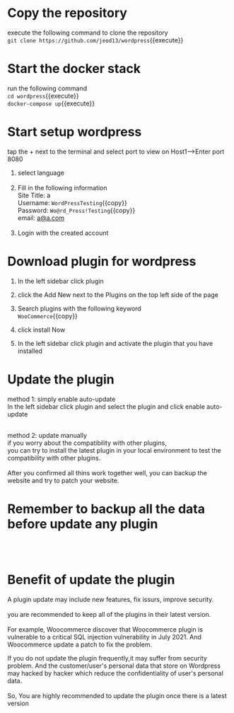 # Copy the repository 
execute the following command to clone the repository<br />
`git clone https://github.com/jeod13/wordpress`{{execute}}

# Start the docker stack
run the following command<br />
`cd wordpress`{{execute}}<br />
`docker-compose up`{{execute}}

# Start setup wordpress
tap the + next to the terminal and select port to view on Host1-->Enter port 8080

1. select language<br /><br />
2. Fill in the following information<br />
Site Title: a<br />
Username: `WordPressTesting`{{copy}}<br />
Password: `Wo@rd_Press!Testing`{{copy}}<br />
email: a@a.com<br /><br />
3. Login with the created account
	
# Download plugin for wordpress
1. In the left sidebar click plugin
2. click the Add New next to the Plugins on the top left side of the page
3. Search plugins with the following keyword<br />
`WooCommerce`{{copy}}<br />

4. click install Now<br />
5. In the left sidebar click plugin and activate the plugin that you have installed<br />

# Update the plugin
method 1: simply enable auto-update<br />
In the left sidebar click plugin and select the plugin and click enable auto-update<br /><br />

method 2: update manually<br />
if you worry about the compatibility with other plugins, <br />
you can try to install the latest plugin in your local environment to test the compatibility with other plugins.<br /><br />
After you confirmed all thins work together well, you can backup the website and try to patch your website.<br />

# Remember to backup all the data before update any plugin
<br /><br />
# Benefit of update the plugin

A plugin update may include new features, fix issurs, improve security. <br /><br />
you are recommended to keep all of the plugins in their latest version.<br /><br />
For example, Woocommerce discover that Woocommerce plugin is vulnerable to a critical SQL injection vulnerability in July 2021. And Woocommerce update a patch to fix the problem.<br />

If you do not update the plugin frequently,it may suffer from security problem. And the customer/user's personal data that store on Wordpress may hacked by hacker which reduce the confidentiality of user's personal data.<br /><br />
So, You are highly recommended to update the plugin once there is a latest version

